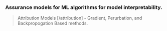 ### Assurance models for ML algorithms for model interpretability.

> Attribution Models [/attribution] - Gradient, Perurbation, and Backpropogation Based methods.